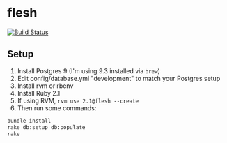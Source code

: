 
# flesh

[![Build Status](https://travis-ci.org/msolomon/flesh.png?branch=master)](https://travis-ci.org/msolomon/flesh)

## Setup

1. Install Postgres 9 (I'm using 9.3 installed via `brew`)
1. Edit config/database.yml "development" to match your Postgres setup
1. Install rvm or rbenv
1. Install Ruby 2.1
1. If using RVM, `rvm use 2.1@flesh --create`
1. Then run some commands:

```bash
bundle install
rake db:setup db:populate
rake
```
